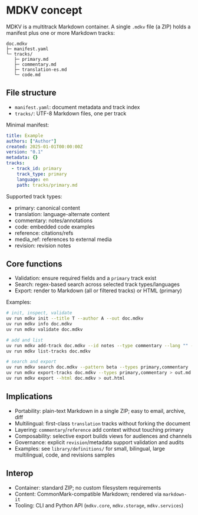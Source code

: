 # MDKV concept

MDKV is a multitrack Markdown container. A single `.mdkv` file (a ZIP) holds a manifest plus one or more Markdown tracks:

```text
doc.mdkv
├─ manifest.yaml
└─ tracks/
   ├─ primary.md
   ├─ commentary.md
   ├─ translation-es.md
   └─ code.md
```

## File structure

- `manifest.yaml`: document metadata and track index
- `tracks/`: UTF-8 Markdown files, one per track

Minimal manifest:

```yaml
title: Example
authors: ["Author"]
created: 2025-01-01T00:00:00Z
version: "0.1"
metadata: {}
tracks:
  - track_id: primary
    track_type: primary
    language: en
    path: tracks/primary.md
```

Supported track types:

- primary: canonical content
- translation: language-alternate content
- commentary: notes/annotations
- code: embedded code examples
- reference: citations/refs
- media_ref: references to external media
- revision: revision notes

## Core functions

- Validation: ensure required fields and a `primary` track exist
- Search: regex-based search across selected track types/languages
- Export: render to Markdown (all or filtered tracks) or HTML (primary)

Examples:

```bash
# init, inspect, validate
uv run mdkv init --title T --author A --out doc.mdkv
uv run mdkv info doc.mdkv
uv run mdkv validate doc.mdkv

# add and list
uv run mdkv add-track doc.mdkv --id notes --type commentary --lang "" --content "Note"
uv run mdkv list-tracks doc.mdkv

# search and export
uv run mdkv search doc.mdkv --pattern beta --types primary,commentary
uv run mdkv export-tracks doc.mdkv --types primary,commentary > out.md
uv run mdkv export --html doc.mdkv > out.html
```

## Implications

- Portability: plain-text Markdown in a single ZIP; easy to email, archive, diff
- Multilingual: first-class `translation` tracks without forking the document
- Layering: `commentary`/`reference` add context without touching primary
- Composability: selective export builds views for audiences and channels
- Governance: explicit `revision`/metadata support validation and audits
 - Examples: see `library/definitions/` for small, bilingual, large multilingual, code, and revisions samples

## Interop

- Container: standard ZIP; no custom filesystem requirements
- Content: CommonMark-compatible Markdown; rendered via `markdown-it`
- Tooling: CLI and Python API (`mdkv.core`, `mdkv.storage`, `mdkv.services`)


